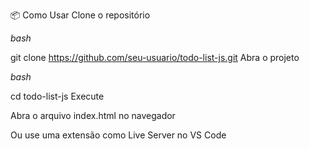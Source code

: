 📦 Como Usar
Clone o repositório

*bash*

git clone https://github.com/seu-usuario/todo-list-js.git
Abra o projeto

*bash*

cd todo-list-js
Execute

Abra o arquivo index.html no navegador

Ou use uma extensão como Live Server no VS Code
